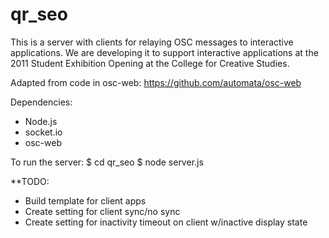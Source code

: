 # qr_seo

This is a server with clients for relaying OSC messages to interactive applications. We are developing it to support interactive applications at the 2011 Student Exhibition Opening at the College for Creative Studies.

Adapted from code in osc-web: https://github.com/automata/osc-web

Dependencies:

- Node.js
- socket.io
- osc-web

To run the server: $ cd qr_seo $ node server.js

**TODO:

- Build template for client apps
- Create setting for client sync/no sync
- Create setting for inactivity timeout on client w/inactive display state





